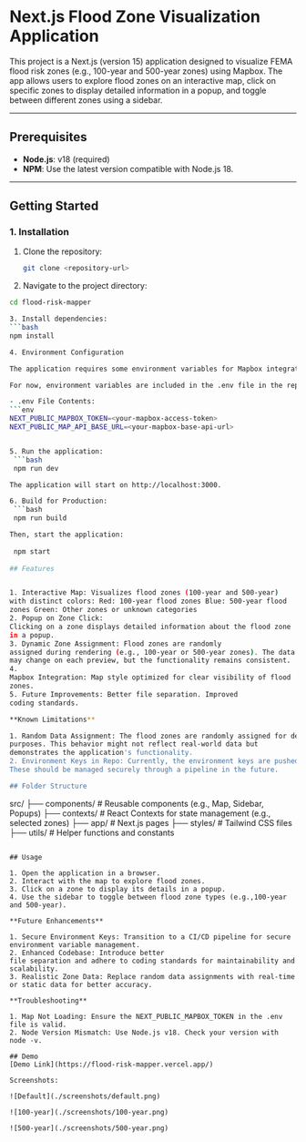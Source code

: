 # Next.js Flood Zone Visualization Application

This project is a Next.js (version 15) application designed to visualize FEMA flood risk zones (e.g., 100-year and 500-year zones) using Mapbox. The app allows users to explore flood zones on an interactive map, click on specific zones to display detailed information in a popup, and toggle between different zones using a sidebar.

---

## Prerequisites

- **Node.js**: v18 (required)  
- **NPM**: Use the latest version compatible with Node.js 18.  

---

## Getting Started

### 1. Installation

1. Clone the repository:
   ```bash
   git clone <repository-url>

2.	Navigate to the project directory:
   ```bash
   cd flood-risk-mapper

3. Install dependencies:
   ```bash
   npm install

4. Environment Configuration

The application requires some environment variables for Mapbox integration.

For now, environment variables are included in the .env file in the repository for demo purposes. Ideally, these keys should be part of a secure CI/CD pipeline, but this is a temporary arrangement.

- .env File Contents:
   ```env
   NEXT_PUBLIC_MAPBOX_TOKEN=<your-mapbox-access-token>
   NEXT_PUBLIC_MAP_API_BASE_URL=<your-mapbox-base-api-url>
 

5. Run the application:
    ```bash
    npm run dev

The application will start on http://localhost:3000.

6. Build for Production:
    ```bash
    npm run build

Then, start the application:
    
    npm start
    
## Features


 1. Interactive Map: Visualizes flood zones (100-year and 500-year)
with distinct colors: Red: 100-year flood zones Blue: 500-year flood
zones Green: Other zones or unknown categories 
2. Popup on Zone Click:
Clicking on a zone displays detailed information about the flood zone
in a popup. 
3. Dynamic Zone Assignment: Flood zones are randomly
assigned during rendering (e.g., 100-year or 500-year zones). The data
may change on each preview, but the functionality remains consistent. 
4.
Mapbox Integration: Map style optimized for clear visibility of flood
zones. 
5. Future Improvements: Better file separation. Improved
coding standards.

**Known Limitations**

1. Random Data Assignment: The flood zones are randomly assigned for demo
purposes. This behavior might not reflect real-world data but
demonstrates the application's functionality. 
2. Environment Keys in Repo: Currently, the environment keys are pushed to the repository.
These should be managed securely through a pipeline in the future.

## Folder Structure

```
src/ 
├── components/ # Reusable components (e.g., Map, Sidebar, Popups)
├── contexts/ # React Contexts for state management (e.g., selected zones) 
├── app/ # Next.js pages 
├── styles/ # Tailwind CSS files
├── utils/ # Helper functions and constants
```

## Usage

1. Open the application in a browser. 
2. Interact with the map to explore flood zones. 
3. Click on a zone to display its details in a popup. 
4. Use the sidebar to toggle between flood zone types (e.g.,100-year and 500-year).

**Future Enhancements**

1. Secure Environment Keys: Transition to a CI/CD pipeline for secure environment variable management. 
2. Enhanced Codebase: Introduce better
file separation and adhere to coding standards for maintainability and
scalability. 
3. Realistic Zone Data: Replace random data assignments with real-time or static data for better accuracy.

**Troubleshooting**

1. Map Not Loading: Ensure the NEXT_PUBLIC_MAPBOX_TOKEN in the .env file is valid. 
2. Node Version Mismatch: Use Node.js v18. Check your version with node -v.

## Demo
[Demo Link](https://flood-risk-mapper.vercel.app/)

Screenshots:

![Default](./screenshots/default.png)

![100-year](./screenshots/100-year.png)

![500-year](./screenshots/500-year.png)

